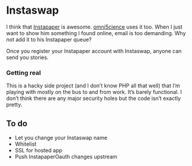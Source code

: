 # Instaswap

I think that [Instapaper](http://instapaper.com/) is awesome. [omni5cience](https://github.com/omni5cience) uses it too. When I just want to show him something I found online, email is too demanding. Why not add it to his Instapaper queue?

Once you register your Instapaper account with Instaswap, anyone can send you stories.

### Getting real

This is a hacky side project (and I don’t know PHP all that well) that I’m playing with mostly on the bus to and from work. It’s barely functional. I don’t think there are any major security holes but the code isn’t exactly pretty.

## To do

- Let you change your Instaswap name
- Whitelist
- SSL for hosted app
- Push InstapaperOauth changes upstream
